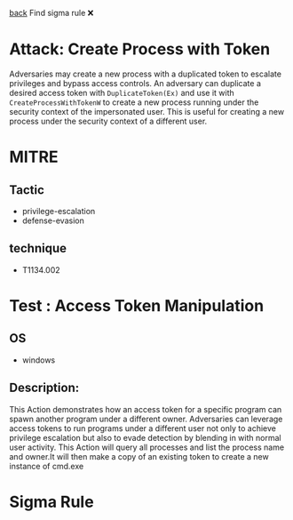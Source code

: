 
[back](../index.md)
Find sigma rule :x: 

# Attack: Create Process with Token 

Adversaries may create a new process with a duplicated token to escalate privileges and bypass access controls. An adversary can duplicate a desired access token with <code>DuplicateToken(Ex)</code> and use it with <code>CreateProcessWithTokenW</code> to create a new process running under the security context of the impersonated user. This is useful for creating a new process under the security context of a different user.

# MITRE
## Tactic
  - privilege-escalation
  - defense-evasion


## technique
  - T1134.002


# Test : Access Token Manipulation
## OS
  - windows


## Description:
This Action demonstrates how an access token for a specific program can spawn another program under a different owner. 
Adversaries can leverage access tokens to run programs under a different user not only to achieve privilege escalation but also to evade detection by blending in with normal user activity. 
This Action will query all processes and list the process name and owner.It will then make a copy of an existing token to create a new instance of cmd.exe


# Sigma Rule

